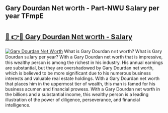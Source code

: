 ## Gary Dourdan N𝚎t w𝚘rth - Part-NWU S𝚊lary per year TFmpE

# <h2><a href="http://gc1qnzz.nevu.top/?p=Gary+Dourdan">🔗 👉🔴 Gary Dourdan N𝚎t w𝚘rth - S𝚊lary</a></h2>

[![Gary Dourdan N𝚎t W𝚘rth](https://i.imgur.com/Oavwk0R.jpeg)](http://gc1qnzz.nevu.top/?p=Gary+Dourdan)
What is Gary Dourdan n𝚎t w𝚘rth? What is Gary Dourdan s𝚊lary per year?
With a Gary Dourdan net worth that is impressive, this wealthy person is among the richest in his industry. His annual earnings are substantial, but they are overshadowed by Gary Dourdan net worth, which is believed to be more significant due to his numerous business interests and valuable real estate holdings. With a Gary Dourdan net worth that places him in the uppermost tier of wealth, this man is famed for his business acumen and financial prowess. With a Gary Dourdan net worth in the billions and a substantial income, this wealthy person is a leading illustration of the power of diligence, perseverance, and financial intelligence.
